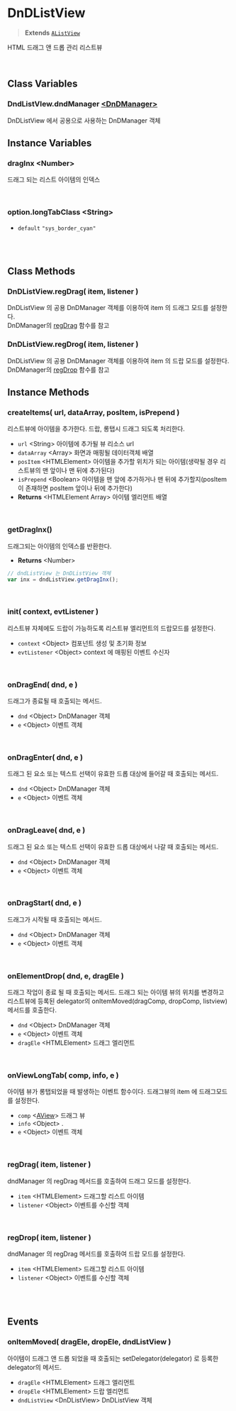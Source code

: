 # DnDListView
> **Extends** [`AListView`](../afc/AListView.md)

HTML 드래그 앤 드롭 관리 리스트뷰

<br/>

## Class Variables

### DndListVIew.dndManager [\<DnDManager>](./DnDManager.md)

DnDListView 에서 공용으로 사용하는 DnDManager 객체

## Instance Variables

### dragInx \<Number>

드래그 되는 리스트 아이템의 인덱스

<br/>

### option.longTabClass \<String>

* `default` `"sys_border_cyan"`

<br/>
<br/>

## Class Methods

### DnDListView.regDrag( item, listener )

DnDListView 의 공용 DnDManager 객체를 이용하여 item 의 드래그 모드를 설정한다.
<br/>DnDManager의 [regDrag](./DnDManager.md#regdrag-element-listener-option-) 함수를 참고

### DnDListView.regDrog( item, listener )

DnDListView 의 공용 DnDManager 객체를 이용하여 item 의 드랍 모드를 설정한다.
<br/>DnDManager의 [regDrop](./DnDManager.md#regdrop-element-listener-option-) 함수를 참고

## Instance Methods

### createItems( url, dataArray, posItem, isPrepend )

리스트뷰에 아이템을 추가한다. 드랍, 롱탭시 드래그 되도록 처리한다.

* `url` \<String> 아이템에 추가될 뷰 리소스 url
* `dataArray` \<Array> 화면과 매핑될 데이터객체 배열
* `posItem` \<HTMLElement> 아이템을 추가할 위치가 되는 아이템(생략될 경우 리스트뷰의 맨 앞이나 맨 뒤에 추가된다)
* `isPrepend` \<Boolean> 아이템을 맨 앞에 추가하거나 맨 뒤에 추가할지(posItem이 존재하면 posItem 앞이나 뒤에 추가한다)
* **Returns** \<HTMLElement Array> 아이템 엘리먼트 배열

<br/>

### getDragInx()

드래그되는 아이템의 인덱스를 반환한다.

* **Returns** \<Number>

```js
// dndListView 는 DnDListView 객체
var inx = dndListView.getDragInx();
```

<br/>

### init( context, evtListener )

리스트뷰 자체에도 드랍이 가능하도록 리스트뷰 엘리먼트의 드랍모드를 설정한다.

* `context` \<Object> 컴포넌트 생성 및 초기화 정보
* `evtListener` \<Object> context 에 매핑된 이벤트 수신자

<br/>

### onDragEnd( dnd, e )

드래그가 종료될 때 호출되는 메서드.

* `dnd` \<Object> DnDManager 객체
* `e` \<Object> 이벤트 객체

<br/>

### onDragEnter( dnd, e )

드래그 된 요소 또는 텍스트 선택이 유효한 드롭 대상에 들어갈 때 호출되는 메서드.

* `dnd` \<Object> DnDManager 객체
* `e` \<Object> 이벤트 객체

<br/>

### onDragLeave( dnd, e )

드래그 된 요소 또는 텍스트 선택이 유효한 드롭 대상에서 나갈 때 호출되는 메서드.

* `dnd` \<Object> DnDManager 객체
* `e` \<Object> 이벤트 객체

<br/>

### onDragStart( dnd, e )

드래그가 시작될 때 호출되는 메서드.

* `dnd` \<Object> DnDManager 객체
* `e` \<Object> 이벤트 객체

<br/>

### onElementDrop( dnd, e, dragEle )

드래그 작업이 종료 될 때 호출되는 메서드. 드래그 되는 아이템 뷰의 위치를 변경하고 리스트뷰에 등록된 delegator의 onItemMoved(dragComp, dropComp, listview) 메서드를 호출한다.

* `dnd` \<Object> DnDManager 객체
* `e` \<Object> 이벤트 객체
* `dragEle` \<HTMLElement> 드래그 엘리먼트

<br/>

### onViewLongTab( comp, info, e )

아이템 뷰가 롱탭되었을 때 발생하는 이벤트 함수이다. 드래그뷰의 item 에 드래그모드를 설정한다.

* `comp` \<[AView](./../afc/AView.md)> 드래그 뷰
* `info` \<Object> .
* `e` \<Object> 이벤트 객체

<br/>

### regDrag( item, listener )

dndManager 의 regDrag 메서드를 호출하여 드래그 모드를 설정한다.

* `item` \<HTMLElement> 드래그할 리스트 아이템
* `listener` \<Object> 이벤트를 수신할 객체

<br/>

### regDrop( item, listener )

dndManager 의 regDrag 메서드를 호출하여 드랍 모드를 설정한다.

* `item` \<HTMLElement> 드래그할 리스트 아이템
* `listener` \<Object> 이벤트를 수신할 객체

<br/>
<br/>

## Events


### onItemMoved( dragEle, dropEle, dndListView )

아이템이 드래그 앤 드롭 되었을 때 호출되는 setDelegator(delegator) 로 등록한 delegator의  메서드.

* `dragEle` \<HTMLElement> 드래그 엘리먼트
* `dropEle` \<HTMLElement> 드랍 엘리먼트
* `dndListView` \<DnDListView> DnDListView 객체

<br/>


